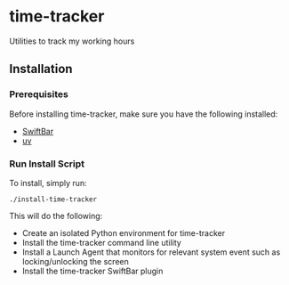 # time-tracker

Utilities to track my working hours

## Installation

### Prerequisites

Before installing time-tracker, make sure you have the following installed:

* [SwiftBar](https://swiftbar.app)
* [uv](https://docs.astral.sh/uv/)

### Run Install Script

To install, simply run:

```./install-time-tracker```

This will do the following:

* Create an isolated Python environment for time-tracker
* Install the time-tracker command line utility
* Install a Launch Agent that monitors for relevant system event such as locking/unlocking the screen
* Install the time-tracker SwiftBar plugin
